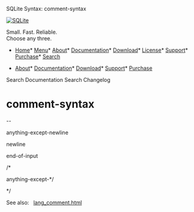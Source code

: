 




SQLite Syntax: comment\-syntax




[![SQLite](../images/sqlite370_banner.gif)](../index.html)


Small. Fast. Reliable.  
Choose any three.


* [Home](../index.html)* [Menu](javascript:void(0))* [About](../about.html)* [Documentation](../docs.html)* [Download](../download.html)* [License](../copyright.html)* [Support](../support.html)* [Purchase](../prosupport.html)* [Search](javascript:void(0))




* [About](../about.html)* [Documentation](../docs.html)* [Download](../download.html)* [Support](../support.html)* [Purchase](../prosupport.html)






Search Documentation
Search Changelog







# comment\-syntax










\-\-



anything\-except\-newline









newline

end\-of\-input









/\*






anything\-except\-\*/

\*/









  

  

See also:   [lang\_comment.html](../lang_comment.html)

